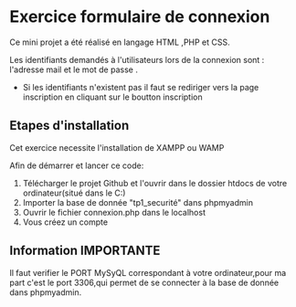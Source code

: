 # Exercice formulaire de connexion 

Ce mini projet a été réalisé en langage HTML ,PHP  et CSS.

Les identifiants demandés à l'utilisateurs lors de la connexion sont : l'adresse mail et le mot de passe . 

* Si les identifiants n'existent pas il faut se rediriger vers la page inscription en cliquant sur le boutton inscription 

## Etapes d'installation

Cet exercice necessite l'installation de XAMPP ou WAMP

Afin de démarrer et lancer ce code:

1. Télécharger le projet Github et l'ouvrir dans le dossier htdocs de votre ordinateur(situé dans le C:\)
2. Importer la base de donnée "tp1_securité" dans phpmyadmin
3. Ouvrir le fichier connexion.php dans le localhost
4. Vous créez un compte

## Information IMPORTANTE

Il faut verifier le PORT MySyQL correspondant à votre ordinateur,pour ma part c'est le port 3306,qui permet de se connecter à la base de donnée dans phpmyadmin.
